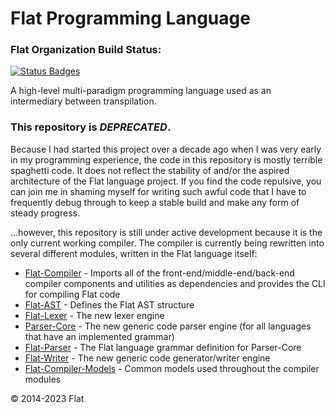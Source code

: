 Flat Programming Language
===========================

### Flat Organization Build Status:
[![Status Badges](https://flatlang.org/api/badges.svg?nocache=true)](https://flatlang.org/api/github-status)

A high-level multi-paradigm programming language used as an intermediary between transpilation.

### This repository is _DEPRECATED_.

Because I had started this project over a decade ago when I was very early in my programming experience, the code in this repository is mostly terrible spaghetti code. It does not reflect the stability of and/or the aspired architecture of the Flat language project. If you find the code repulsive, you can join me in shaming myself for writing such awful code that I have to frequently debug through to keep a stable build and make any form of steady progress.

...however, this repository is still under active development because it is the only current working compiler. The compiler is currently being rewritten into several different modules, written in the Flat language itself:

* [Flat-Compiler](https://github.com/FlatLang/Flat-Compiler) - Imports all of the front-end/middle-end/back-end compiler components and utilities as dependencies and provides the CLI for compiling Flat code
* [Flat-AST](https://github.com/FlatLang/Flat-AST) - Defines the Flat AST structure
* [Flat-Lexer](https://github.com/FlatLang/Flat-Lexer) - The new lexer engine
* [Parser-Core](https://github.com/FlatLang/Parser-Core) - The new generic code parser engine (for all languages that have an implemented grammar)
* [Flat-Parser](https://github.com/FlatLang/Flat-Parser) - The Flat language grammar definition for Parser-Core
* [Flat-Writer](https://github.com/FlatLang/Flat-Writer) - The new generic code generator/writer engine
* [Flat-Compiler-Models](https://github.com/FlatLang/Flat-Compiler-Models) - Common models used throughout the compiler modules

© 2014-2023 Flat
